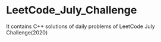# LeetCode_July_Challenge

It contains C++ solutions of daily problems of LeetCode July Challenge(2020)
